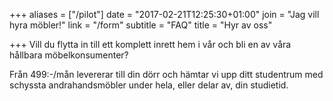 +++
aliases = ["/pilot"]
date = "2017-02-21T12:25:30+01:00"
join = "Jag vill hyra möbler!"
link = "/form"
subtitle = "FAQ"
title = "Hyr av oss"

+++
Vill du flytta in till ett komplett inrett hem i vår och bli en av våra hållbara möbelkonsumenter?

Från 499:-/mån levererar till din dörr och hämtar vi upp ditt studentrum med schyssta andrahandsmöbler under hela, eller delar av, din studietid.